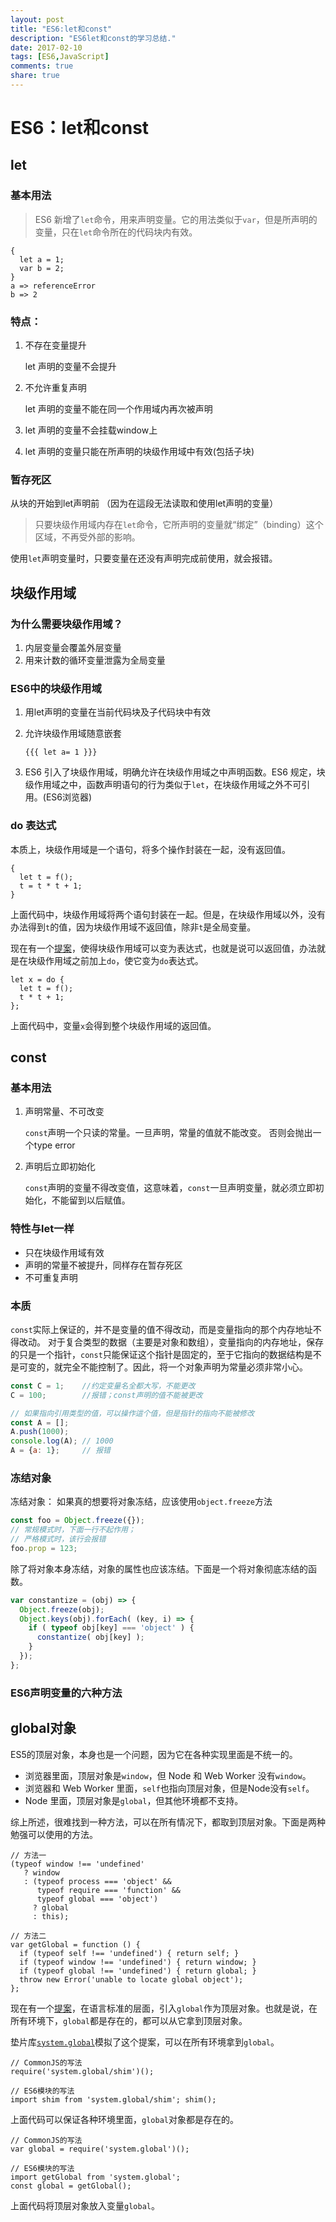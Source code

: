 ```yaml
---
layout: post
title: "ES6:let和const"
description: "ES6let和const的学习总结."
date: 2017-02-10
tags: [ES6,JavaScript]
comments: true
share: true
---
```


# ES6：let和const

## let

### 基本用法

>   ES6 新增了`let`命令，用来声明变量。它的用法类似于`var`，但是所声明的变量，只在`let`命令所在的代码块内有效。

```
{
  let a = 1;
  var b = 2;
}
a => referenceError
b => 2
```

### 特点：

1.  不存在变量提升

    let 声明的变量不会提升

2.  不允许重复声明

    let 声明的变量不能在同一个作用域内再次被声明

3.  let 声明的变量不会挂载window上

4.  let 声明的变量只能在所声明的块级作用域中有效(包括子块)

### 暂存死区  

从块的开始到let声明前 （因为在這段无法读取和使用let声明的变量）

>   只要块级作用域内存在`let`命令，它所声明的变量就“绑定”（binding）这个区域，不再受外部的影响。

使用`let`声明变量时，只要变量在还没有声明完成前使用，就会报错。

## 块级作用域

### 为什么需要块级作用域？

1.  内层变量会覆盖外层变量
2.  用来计数的循环变量泄露为全局变量

### ES6中的块级作用域

1.  用let声明的变量在当前代码块及子代码块中有效

2.  允许块级作用域随意嵌套

    ```
    {{{ let a= 1 }}}
    ```

3.  ES6 引入了块级作用域，明确允许在块级作用域之中声明函数。ES6 规定，块级作用域之中，函数声明语句的行为类似于`let`，在块级作用域之外不可引用。(ES6浏览器)

### do 表达式

本质上，块级作用域是一个语句，将多个操作封装在一起，没有返回值。

```
{
  let t = f();
  t = t * t + 1;
}

```

上面代码中，块级作用域将两个语句封装在一起。但是，在块级作用域以外，没有办法得到`t`的值，因为块级作用域不返回值，除非`t`是全局变量。

现在有一个[提案](http://wiki.ecmascript.org/doku.php?id=strawman:do_expressions)，使得块级作用域可以变为表达式，也就是说可以返回值，办法就是在块级作用域之前加上`do`，使它变为`do`表达式。

```
let x = do {
  let t = f();
  t * t + 1;
};

```

上面代码中，变量`x`会得到整个块级作用域的返回值。

## const

### 基本用法

1.  声明常量、不可改变

    `const`声明一个只读的常量。一旦声明，常量的值就不能改变。 否则会抛出一个type error

2.  声明后立即初始化 

    `const`声明的变量不得改变值，这意味着，`const`一旦声明变量，就必须立即初始化，不能留到以后赋值。

### 特性与let一样

-   只在块级作用域有效
-   声明的常量不被提升，同样存在暂存死区
-   不可重复声明

### 本质

`const`实际上保证的，并不是变量的值不得改动，而是变量指向的那个内存地址不得改动。
对于复合类型的数据（主要是对象和数组），变量指向的内存地址，保存的只是一个指针，`const`只能保证这个指针是固定的，至于它指向的数据结构是不是可变的，就完全不能控制了。因此，将一个对象声明为常量必须非常小心。

```javascript
const C = 1;	//约定变量名全都大写，不能更改
C = 100; 		//报错；const声明的值不能被更改

// 如果指向引用类型的值，可以操作這个值，但是指针的指向不能被修改
const A = [];
A.push(1000);
console.log(A); // 1000
A = {a: 1};		// 报错
```

### 冻结对象

冻结对象： 如果真的想要将对象冻结，应该使用`object.freeze`方法

```javascript
const foo = Object.freeze({});
// 常规模式时，下面一行不起作用；
// 严格模式时，该行会报错
foo.prop = 123;
```

除了将对象本身冻结，对象的属性也应该冻结。下面是一个将对象彻底冻结的函数。

```javascript
var constantize = (obj) => {
  Object.freeze(obj);
  Object.keys(obj).forEach( (key, i) => {
    if ( typeof obj[key] === 'object' ) {
      constantize( obj[key] );
    }
  });
};
```

### ES6声明变量的六种方法

## global对象

ES5的顶层对象，本身也是一个问题，因为它在各种实现里面是不统一的。

-   浏览器里面，顶层对象是`window`，但 Node 和 Web Worker 没有`window`。
-   浏览器和 Web Worker 里面，`self`也指向顶层对象，但是Node没有`self`。
-   Node 里面，顶层对象是`global`，但其他环境都不支持。

综上所述，很难找到一种方法，可以在所有情况下，都取到顶层对象。下面是两种勉强可以使用的方法。

```
// 方法一
(typeof window !== 'undefined'
   ? window
   : (typeof process === 'object' &&
      typeof require === 'function' &&
      typeof global === 'object')
     ? global
     : this);

// 方法二
var getGlobal = function () {
  if (typeof self !== 'undefined') { return self; }
  if (typeof window !== 'undefined') { return window; }
  if (typeof global !== 'undefined') { return global; }
  throw new Error('unable to locate global object');
};

```

现在有一个[提案](https://github.com/tc39/proposal-global)，在语言标准的层面，引入`global`作为顶层对象。也就是说，在所有环境下，`global`都是存在的，都可以从它拿到顶层对象。

垫片库[`system.global`](https://github.com/ljharb/System.global)模拟了这个提案，可以在所有环境拿到`global`。

```
// CommonJS的写法
require('system.global/shim')();

// ES6模块的写法
import shim from 'system.global/shim'; shim();

```

上面代码可以保证各种环境里面，`global`对象都是存在的。

```
// CommonJS的写法
var global = require('system.global')();

// ES6模块的写法
import getGlobal from 'system.global';
const global = getGlobal();

```

上面代码将顶层对象放入变量`global`。